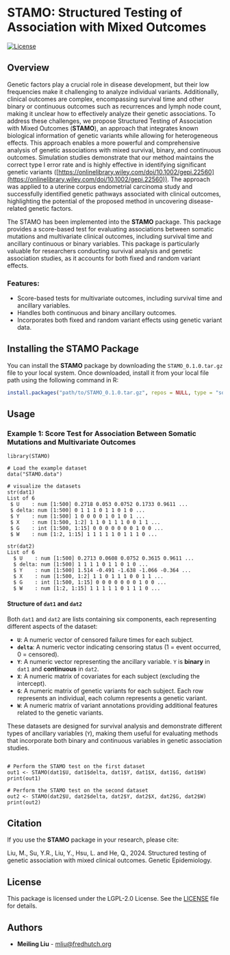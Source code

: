 # STAMO: Structured Testing of Association with Mixed Outcomes 
[![License](https://img.shields.io/badge/license-LGPL--2.0-blue.svg)](https://www.gnu.org/licenses/old-licenses/lgpl-2.0.html)

## Overview

Genetic factors play a crucial role in disease development, but their low frequencies make it challenging to analyze individual variants. Additionally, clinical outcomes are complex, encompassing survival time and other binary or continuous outcomes such as recurrences and lymph node count, making it unclear how to effectively analyze their genetic associations.  To address these challenges, we propose Structured Testing of Association with Mixed Outcomes (**STAMO**), an approach that integrates known biological information of genetic variants while allowing for heterogeneous effects. This approach enables a more powerful and comprehensive analysis of genetic associations with mixed survival, binary, and continuous outcomes. Simulation studies demonstrate that our method maintains the correct type I error rate and is highly effective in identifying significant genetic variants ([https://onlinelibrary.wiley.com/doi/10.1002/gepi.22560](https://onlinelibrary.wiley.com/doi/10.1002/gepi.22560)). The approach was applied to a uterine corpus endometrial carcinoma study and successfully identified genetic pathways associated with clinical outcomes, highlighting the potential of the proposed method in uncovering disease-related genetic factors. 

The STAMO has been implemented into the **STAMO** package. This package provides a score-based test for evaluating associations between somatic mutations and multivariate clinical outcomes, including survival time and ancillary continuous or binary variables. This package is particularly valuable for researchers conducting survival analysis and genetic association studies, as it accounts for both fixed and random variant effects.

### Features:
- Score-based tests for multivariate outcomes, including survival time and ancillary variables.
- Handles both continuous and binary ancillary outcomes.
- Incorporates both fixed and random variant effects using genetic variant data.

## Installing the STAMO Package

You can install the **STAMO** package by downloading the `STAMO_0.1.0.tar.gz` file to your local system. Once downloaded, install it from your local file path using the following command in R:

```r
install.packages("path/to/STAMO_0.1.0.tar.gz", repos = NULL, type = "source")
```

## Usage 

### Example 1: Score Test for Association Between Somatic Mutations and Multivariate Outcomes

```{r}
library(STAMO)

# Load the example dataset
data("STAMO.data")

# visualize the datasets
str(dat1)
List of 6
 $ U    : num [1:500] 0.2718 0.053 0.0752 0.1733 0.9611 ...
 $ delta: num [1:500] 0 1 1 1 0 1 1 0 1 0 ...
 $ Y    : num [1:500] 1 0 0 0 0 1 0 1 0 1 ...
 $ X    : num [1:500, 1:2] 1 1 0 1 1 1 0 0 1 1 ...
 $ G    : int [1:500, 1:15] 0 0 0 0 0 0 0 1 0 0 ...
 $ W    : num [1:2, 1:15] 1 1 1 1 1 0 1 1 1 0 ...

str(dat2)
List of 6
  $ U    : num [1:500] 0.2713 0.0608 0.0752 0.3615 0.9611 ...
  $ delta: num [1:500] 1 1 1 1 0 1 1 0 1 0 ...
  $ Y    : num [1:500] 1.514 -0.491 -1.638 -1.066 -0.364 ...
  $ X    : num [1:500, 1:2] 1 1 0 1 1 1 0 0 1 1 ...
  $ G    : int [1:500, 1:15] 0 0 0 0 0 0 0 1 0 0 ...
  $ W    : num [1:2, 1:15] 1 1 1 1 1 0 1 1 1 0 ...
```
#### Structure of `dat1` and `dat2`

Both `dat1` and `dat2` are lists containing six components, each representing different aspects of the dataset:

- **`U`**: A numeric vector of censored failure times for each subject.
- **`delta`**: A numeric vector indicating censoring status (1 = event occurred, 0 = censored).
- **`Y`**: A numeric vector representing the ancillary variable. `Y` is **binary** in `dat1` and **continuous** in `dat2`. 
- **`X`**: A numeric matrix of covariates for each subject (excluding the intercept).
- **`G`**: A numeric matrix of genetic variants for each subject. Each row represents an individual, each column represents a genetic variant.
- **`W`**: A numeric matrix of variant annotations providing additional features related to the genetic variants. 

These datasets are designed for survival analysis and demonstrate different types of ancillary variables (`Y`), making them useful for evaluating methods that incorporate both binary and continuous variables in genetic association studies.

```{r}

# Perform the STAMO test on the first dataset
out1 <- STAMO(dat1$U, dat1$delta, dat1$Y, dat1$X, dat1$G, dat1$W)
print(out1)

# Perform the STAMO test on the second dataset
out2 <- STAMO(dat2$U, dat2$delta, dat2$Y, dat2$X, dat2$G, dat2$W)
print(out2)
```


## Citation

If you use the **STAMO** package in your research, please cite:

Liu, M., Su, Y.R., Liu, Y., Hsu, L. and He, Q., 2024. Structured testing of genetic association with mixed clinical outcomes. Genetic Epidemiology.


## License

This package is licensed under the LGPL-2.0 License. See the [LICENSE](LICENSE) file for details.

## Authors

- **Meiling Liu** - [mliu@fredhutch.org](mailto:mliu@fredhutch.org)

